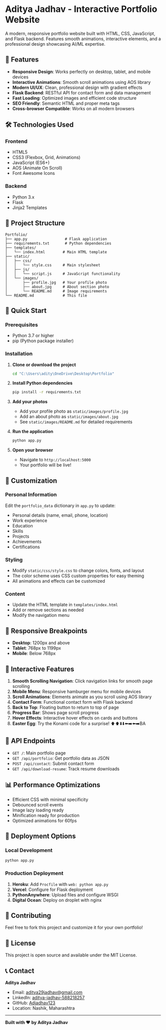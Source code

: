 # Aditya Jadhav - Interactive Portfolio Website

A modern, responsive portfolio website built with HTML, CSS, JavaScript, and Flask backend. Features smooth animations, interactive elements, and a professional design showcasing AI/ML expertise.

## 🚀 Features

- **Responsive Design**: Works perfectly on desktop, tablet, and mobile devices
- **Interactive Animations**: Smooth scroll animations using AOS library
- **Modern UI/UX**: Clean, professional design with gradient effects
- **Flask Backend**: RESTful API for contact form and data management
- **Fast Loading**: Optimized images and efficient code structure
- **SEO Friendly**: Semantic HTML and proper meta tags
- **Cross-browser Compatible**: Works on all modern browsers

## 🛠️ Technologies Used

### Frontend
- HTML5
- CSS3 (Flexbox, Grid, Animations)
- JavaScript (ES6+)
- AOS (Animate On Scroll)
- Font Awesome Icons

### Backend
- Python 3.x
- Flask
- Jinja2 Templates

## 📁 Project Structure

```
Portfolio/
├── app.py                 # Flask application
├── requirements.txt       # Python dependencies
├── templates/
│   └── index.html        # Main HTML template
├── static/
│   ├── css/
│   │   └── style.css     # Main stylesheet
│   ├── js/
│   │   └── script.js     # JavaScript functionality
│   └── images/
│       ├── profile.jpg   # Your profile photo
│       ├── about.jpg     # About section photo
│       └── README.md     # Image requirements
└── README.md             # This file
```

## 🚀 Quick Start

### Prerequisites
- Python 3.7 or higher
- pip (Python package installer)

### Installation

1. **Clone or download the project**
   ```cmd
   cd "C:\Users\adity\OneDrive\Desktop\Portfolio"
   ```

2. **Install Python dependencies**
   ```cmd
   pip install -r requirements.txt
   ```

3. **Add your photos**
   - Add your profile photo as `static/images/profile.jpg`
   - Add an about photo as `static/images/about.jpg`
   - See `static/images/README.md` for detailed requirements

4. **Run the application**
   ```cmd
   python app.py
   ```

5. **Open your browser**
   - Navigate to `http://localhost:5000`
   - Your portfolio will be live!

## 🎨 Customization

### Personal Information
Edit the `portfolio_data` dictionary in `app.py` to update:
- Personal details (name, email, phone, location)
- Work experience
- Education
- Skills
- Projects
- Achievements
- Certifications

### Styling
- Modify `static/css/style.css` to change colors, fonts, and layout
- The color scheme uses CSS custom properties for easy theming
- All animations and effects can be customized

### Content
- Update the HTML template in `templates/index.html`
- Add or remove sections as needed
- Modify the navigation menu

## 📱 Responsive Breakpoints

- **Desktop**: 1200px and above
- **Tablet**: 768px to 1199px
- **Mobile**: Below 768px

## 🌟 Interactive Features

1. **Smooth Scrolling Navigation**: Click navigation links for smooth page scrolling
2. **Mobile Menu**: Responsive hamburger menu for mobile devices
3. **Scroll Animations**: Elements animate as you scroll using AOS library
4. **Contact Form**: Functional contact form with Flask backend
5. **Back to Top**: Floating button to return to top of page
6. **Progress Bar**: Shows page scroll progress
7. **Hover Effects**: Interactive hover effects on cards and buttons
8. **Easter Egg**: Try the Konami code for a surprise! ⬆️⬆️⬇️⬇️⬅️➡️⬅️➡️BA

## 🔧 API Endpoints

- `GET /`: Main portfolio page
- `GET /api/portfolio`: Get portfolio data as JSON
- `POST /api/contact`: Submit contact form
- `GET /api/download-resume`: Track resume downloads

## 📊 Performance Optimizations

- Efficient CSS with minimal specificity
- Debounced scroll events
- Image lazy loading ready
- Minification ready for production
- Optimized animations for 60fps

## 🚀 Deployment Options

### Local Development
```cmd
python app.py
```

### Production Deployment
1. **Heroku**: Add `Procfile` with `web: python app.py`
2. **Vercel**: Configure for Flask deployment
3. **PythonAnywhere**: Upload files and configure WSGI
4. **Digital Ocean**: Deploy on droplet with nginx

## 🤝 Contributing

Feel free to fork this project and customize it for your own portfolio!

## 📄 License

This project is open source and available under the MIT License.

## 📞 Contact

**Aditya Jadhav**
- Email: aditya29jadhav@gmail.com
- LinkedIn: [aditya-jadhav-588218257](https://www.linkedin.com/in/aditya-jadhav-588218257/)
- GitHub: [Adjadhav123](https://github.com/Adjadhav123)
- Location: Nashik, Maharashtra

---

**Built with ❤️ by Aditya Jadhav**
